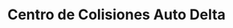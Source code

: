 ---
title: "Centro de Colisiones Auto Delta"
url: /quito/centro-de-colisiones-auto-delta/
shop: Autohaus
---